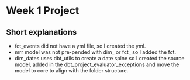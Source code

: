 # Week 1 Project

## Short explanations

- fct_events did not have a yml file, so I created the yml.
- mrr model was not pre-pended with dim_ or fct_ so I added the fct.
- dim_dates uses dbt_utils to create a date spine so I created the source model, added in the dbt_project_evaluator_exceptions and move the model to core to align with the folder structure.
